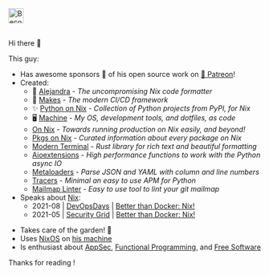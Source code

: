 <a href="https://www.patreon.com/kamadorueda">
<img border='0' height='30' style='border:0px;height:30px;'
  src='https://miro.medium.com/max/1302/1*9zVwK_aiFA14Y2MN571QQw.png'
  alt='Become a Patron' /></a>
<br/>
<br/>

Hi there 👋

This guy:
- Has awesome sponsors :revolving_hearts: of his open source work on
  [:star2: Patreon](https://www.patreon.com/kamadorueda)!
- Created:
  - :nail_care: [Alejandra](https://github.com/kamadorueda/alejandra) -
    _The uncompromising Nix code formatter_
  - :unicorn: [Makes](https://github.com/fluidattacks/makes) -
    _The modern CI/CD framework_
  - :sparkles: [Python on Nix](https://github.com/on-nix/python) -
    _Collection of Python projects from PyPI, for Nix_
  - :desktop_computer: [Machine](https://github.com/kamadorueda/machine) -
    _My OS, development tools, and dotfiles, as code_ 
  - [On Nix](https://github.com/on-nix) -
    _Towards running production on Nix easily, and beyond!_
  - [Pkgs on Nix](https://github.com/on-nix/pkgs) -
    _Curated information about every package on Nix_
  - [Modern Terminal](https://github.com/kamadorueda/modern-terminal) -
    _Rust library for rich text and beautiful formatting_
  - [Aioextensions](https://fluidattacks.github.io/aioextensions) -
    _High performance functions to work with the Python async IO_
  - [Metaloaders](https://kamadorueda.github.io/metaloaders) -
    _Parse JSON and YAML with column and line numbers_
  - [Tracers](https://github.com/fluidattacks/tracers) -
    _Minimal an easy to use APM for Python_
  - [Mailmap Linter](https://github.com/kamadorueda/mailmap-linter) -
    _Easy to use tool to lint your git mailmap_
- Speaks about [Nix](https://nixos.org):
  - 2021-08 |
    [DevOpsDays](https://devopsdays.org/) |
    [Better than Docker: Nix!](https://youtu.be/zCCDW_sGkfc)
  - 2021-05 |
    [Security Grid](https://www.meetup.com/security-grid/) |
    [Better than Docker: Nix!](https://youtu.be/XKZOSWaVyDY)
<!-- - Worked at [Fluid Attacks](https://fluidattacks.com)
  - See my contributions [here](https://gitlab.com/fluidattacks/product/-/commits/master?author=Kevin%20Amado) -->
- Takes care of the garden! 🌳
- Uses [NixOS](https://nixos.org)
  on [his machine](https://github.com/kamadorueda/machine)
- Is enthusiast about
  [AppSec](https://en.wikipedia.org/wiki/Application_security),
  [Functional Programming](https://en.wikipedia.org/wiki/Functional_programming),
  and
  [Free Software](https://en.wikipedia.org/wiki/Free_software)

Thanks for reading !
